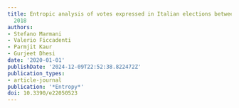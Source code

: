 ```yaml
---
title: Entropic analysis of votes expressed in Italian elections between 1948 and
  2018
authors:
- Stefano Marmani
- Valerio Ficcadenti
- Parmjit Kaur
- Gurjeet Dhesi
date: '2020-01-01'
publishDate: '2024-12-09T22:52:38.822472Z'
publication_types:
- article-journal
publication: '*Entropy*'
doi: 10.3390/e22050523
---
```

